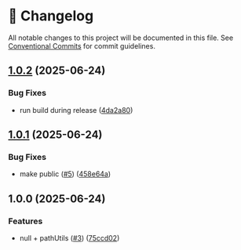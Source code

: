 <!-- markdownlint-disable --><!-- textlint-disable -->

# 📓 Changelog

All notable changes to this project will be documented in this file. See
[Conventional Commits](https://conventionalcommits.org) for commit guidelines.

## [1.0.2](https://github.com/sanity-io/json-match/compare/v1.0.1...v1.0.2) (2025-06-24)

### Bug Fixes

- run build during release ([4da2a80](https://github.com/sanity-io/json-match/commit/4da2a8007f9e33f3c71b3190d2ce8be01d05db6d))

## [1.0.1](https://github.com/sanity-io/json-match/compare/v1.0.0...v1.0.1) (2025-06-24)

### Bug Fixes

- make public ([#5](https://github.com/sanity-io/json-match/issues/5)) ([458e64a](https://github.com/sanity-io/json-match/commit/458e64ac1c67bb03e8b0474523f11bb4f32c4cde))

## 1.0.0 (2025-06-24)

### Features

- null + pathUtils ([#3](https://github.com/sanity-io/json-match/issues/3)) ([75ccd02](https://github.com/sanity-io/json-match/commit/75ccd02350cc219e06028ed85c5adea333c3759c))
